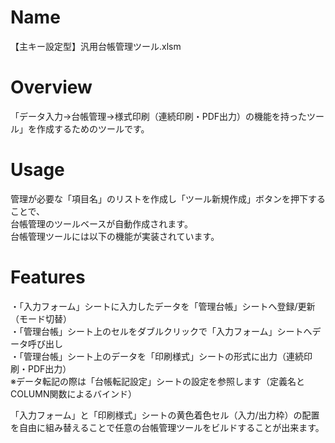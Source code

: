# Name
【主キー設定型】汎用台帳管理ツール.xlsm
# Overview
「データ入力→台帳管理→様式印刷（連続印刷・PDF出力）の機能を持ったツール」を作成するためのツールです。  
# Usage
管理が必要な「項目名」のリストを作成し「ツール新規作成」ボタンを押下することで、  
台帳管理のツールベースが自動作成されます。  
台帳管理ツールには以下の機能が実装されています。  
# Features
・「入力フォーム」シートに入力したデータを「管理台帳」シートへ登録/更新（モード切替）  
・「管理台帳」シート上のセルをダブルクリックで「入力フォーム」シートへデータ呼び出し  
・「管理台帳」シート上のデータを「印刷様式」シートの形式に出力（連続印刷・PDF出力）  
※データ転記の際は「台帳転記設定」シートの設定を参照します（定義名とCOLUMN関数によるバインド）

「入力フォーム」と「印刷様式」シートの黄色着色セル（入力/出力枠）の配置を自由に組み替えることで任意の台帳管理ツールをビルドすることが出来ます。
